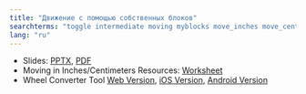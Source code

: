 ```yaml
---
title: "Движение с помощью собственных блоков"
searchterms: "toggle intermediate moving myblocks move_inches move_centimeters move_centimetres move_cm wheelconverter my_blocks moving_with moving_with_my_blocks"
lang: "ru"
---
```

 <ul>
 <li class="ng-binding">Slides:
 <a href="ProgrammingLessons/intermediate/MoveDistance.pptx">PPTX</a>,
 <a href="ProgrammingLessons/intermediate/MoveDistance.pdf">PDF</a>
 </li>
 <li>Moving in Inches/Centimeters Resources:
 <a href="ProgrammingLessons/intermediate/DPIorDPCWorksheet.pdf">Worksheet</a>
 </li>
 <li>Wheel Converter Tool <a href="Resources/WheelConverter">Web Version</a>,
 <a href="https://itunes.apple.com/us/app/wheel-converter-for-ev3/id1042474404?ls=1&amp;mt=8">iOS Version</a>,
 <a href="https://play.google.com/store/apps/details?id=com.ev3lessons.wheelconverter">Android Version</a>
 </li>
 </ul>
